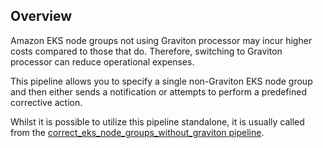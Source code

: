 ## Overview

Amazon EKS node groups not using Graviton processor may incur higher costs compared to those that do. Therefore, switching to Graviton processor can reduce operational expenses.

This pipeline allows you to specify a single non-Graviton EKS node group and then either sends a notification or attempts to perform a predefined corrective action.

Whilst it is possible to utilize this pipeline standalone, it is usually called from the [correct_eks_node_groups_without_graviton pipeline](https://hub.flowpipe.io/mods/turbot/aws_thrifty/pipelines/aws_thrifty.pipeline.correct_eks_node_groups_without_graviton).

